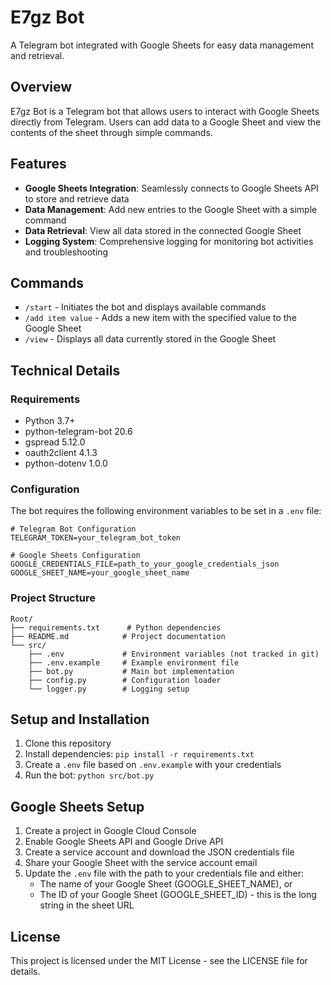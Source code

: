 # E7gz Bot

A Telegram bot integrated with Google Sheets for easy data management and retrieval.

## Overview

E7gz Bot is a Telegram bot that allows users to interact with Google Sheets directly from Telegram. Users can add data to a Google Sheet and view the contents of the sheet through simple commands.

## Features

- **Google Sheets Integration**: Seamlessly connects to Google Sheets API to store and retrieve data
- **Data Management**: Add new entries to the Google Sheet with a simple command
- **Data Retrieval**: View all data stored in the connected Google Sheet
- **Logging System**: Comprehensive logging for monitoring bot activities and troubleshooting

## Commands

- `/start` - Initiates the bot and displays available commands
- `/add item value` - Adds a new item with the specified value to the Google Sheet
- `/view` - Displays all data currently stored in the Google Sheet

## Technical Details

### Requirements

- Python 3.7+
- python-telegram-bot 20.6
- gspread 5.12.0
- oauth2client 4.1.3
- python-dotenv 1.0.0

### Configuration

The bot requires the following environment variables to be set in a `.env` file:

```
# Telegram Bot Configuration
TELEGRAM_TOKEN=your_telegram_bot_token

# Google Sheets Configuration
GOOGLE_CREDENTIALS_FILE=path_to_your_google_credentials_json
GOOGLE_SHEET_NAME=your_google_sheet_name
```

### Project Structure

```
Root/
├── requirements.txt      # Python dependencies
├── README.md            # Project documentation
└── src/
    ├── .env             # Environment variables (not tracked in git)
    ├── .env.example     # Example environment file
    ├── bot.py           # Main bot implementation
    ├── config.py        # Configuration loader
    └── logger.py        # Logging setup
```

## Setup and Installation

1. Clone this repository
2. Install dependencies: `pip install -r requirements.txt`
3. Create a `.env` file based on `.env.example` with your credentials
4. Run the bot: `python src/bot.py`

## Google Sheets Setup

1. Create a project in Google Cloud Console
2. Enable Google Sheets API and Google Drive API
3. Create a service account and download the JSON credentials file
4. Share your Google Sheet with the service account email
5. Update the `.env` file with the path to your credentials file and either:
   - The name of your Google Sheet (GOOGLE_SHEET_NAME), or
   - The ID of your Google Sheet (GOOGLE_SHEET_ID) - this is the long string in the sheet URL

## License

This project is licensed under the MIT License - see the LICENSE file for details.